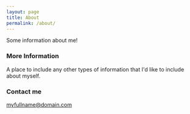 ```yaml
---
layout: page
title: About
permalink: /about/
---
```


Some information about me!

### More Information

A place to include any other types of information that I'd like to include about myself.

### Contact me

[myfullname@domain.com](mailto:email@domain.com)